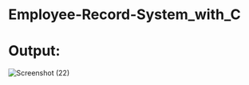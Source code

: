 # Employee-Record-System_with_C

# Output:
![Screenshot (22)](https://user-images.githubusercontent.com/72061868/162465082-410a3275-907e-4153-82af-da11fd8f87af.png)


